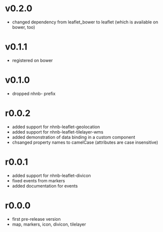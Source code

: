 v0.2.0
======
* changed dependency from leaflet_bower to leaflet (which is available on bower, too)

v0.1.1
======
* registered on bower

v0.1.0
======
* dropped nhnb- prefix

r0.0.2
======
* added support for nhnb-leaflet-geolocation
* added support for nhnb-leaflet-tilelayer-wms
* added demonstration of data binding in a custom component
* chsanged property names to camelCase (attributes are case insensitive) 

r0.0.1
======
* added support for nhnb-leaflet-divicon
* fixed events from markers
* added documentation for events

r0.0.0
======

* first pre-release version
* map, markers, icon, divicon, tilelayer